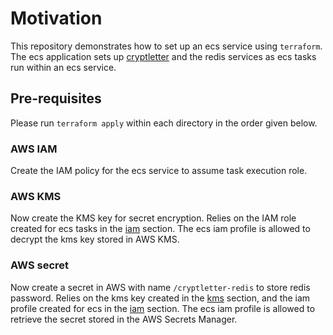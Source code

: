 # Motivation

This repository demonstrates how to set up an ecs service using `terraform`.
The ecs application sets up [cryptletter](https://github.com/Scribblerockerz/cryptletter)
and the redis services as ecs tasks run within an ecs service.

## Pre-requisites

Please run `terraform apply` within each directory in the order given below.

### AWS IAM

Create the IAM policy for the ecs service to assume task execution role.

### AWS KMS

Now create the KMS key for secret encryption. Relies on the IAM role created
for ecs tasks in the [iam](iam) section. The ecs iam profile is allowed to
decrypt the kms key stored in AWS KMS.

### AWS secret

Now create a secret in AWS with name `/cryptletter-redis` to store redis
password. Relies on the kms key created in the [kms](kms) section, and
the iam profile created for ecs in the [iam](iam) section. The ecs iam
profile is allowed to retrieve the secret stored in the AWS Secrets
Manager.


